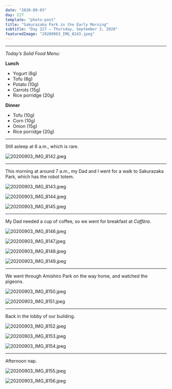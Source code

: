 ```yaml
---
date: "2020-09-03"
day: 227
template: "photo-post"
title: "Sakurazaka Park in the Early Morning"
subtitle: "Day 227 – Thursday, September 3, 2020"
featuredImage: "20200903_IMG_8143.jpeg"
---
```


<hr />

_Today’s Solid Food Menu:_

**Lunch**

- Yogurt (8g)
- Tofu (8g)
- Potato (10g)
- Carrots (15g)
- Rice porridge (20g)

**Dinner**

- Tofu (10g)
- Corn (10g)
- Onion (15g)
- Rice porridge (20g)

<hr />

Still asleep at 6 a.m., which is rare.

![20200903_IMG_8142.jpeg](20200903_IMG_8142.jpeg)

<hr />

This morning at around 7 a.m., my Dad and I went for a walk to Sakurazaka Park, which has the robot totem.

![20200903_IMG_8143.jpeg](20200903_IMG_8143.jpeg)

![20200903_IMG_8144.jpeg](20200903_IMG_8144.jpeg)

![20200903_IMG_8145.jpeg](20200903_IMG_8145.jpeg)

<hr />

My Dad needed a cup of coffee, so we went for breakfast at *Caffèra*.

![20200903_IMG_8146.jpeg](20200903_IMG_8146.jpeg)

![20200903_IMG_8147.jpeg](20200903_IMG_8147.jpeg)

![20200903_IMG_8148.jpeg](20200903_IMG_8148.jpeg)

![20200903_IMG_8149.jpeg](20200903_IMG_8149.jpeg)

<hr />

We went through Amishiro Park on the way home, and watched the pigeons.

![20200903_IMG_8150.jpeg](20200903_IMG_8150.jpeg)

![20200903_IMG_8151.jpeg](20200903_IMG_8151.jpeg)

<hr />

Back in the lobby of our building.

![20200903_IMG_8152.jpeg](20200903_IMG_8152.jpeg)

![20200903_IMG_8153.jpeg](20200903_IMG_8153.jpeg)

![20200903_IMG_8154.jpeg](20200903_IMG_8154.jpeg)

<hr />

Afternoon nap.

![20200903_IMG_8155.jpeg](20200903_IMG_8155.jpeg)

![20200903_IMG_8156.jpeg](20200903_IMG_8156.jpeg)
